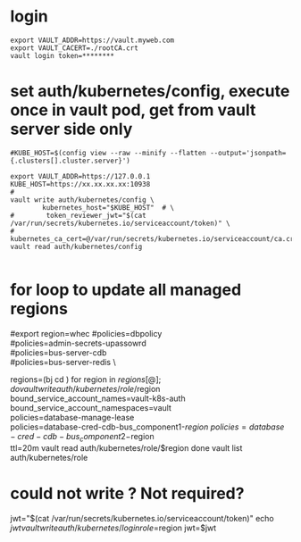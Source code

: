 # login 
```
export VAULT_ADDR=https://vault.myweb.com
export VAULT_CACERT=./rootCA.crt
vault login token=********
```

# set auth/kubernetes/config, execute once in vault pod, get from vault server side only 
```
#KUBE_HOST=$(config view --raw --minify --flatten --output='jsonpath={.clusters[].cluster.server}')

export VAULT_ADDR=https://127.0.0.1
KUBE_HOST=https://xx.xx.xx.xx:10938
# 
vault write auth/kubernetes/config \
        kubernetes_host="$KUBE_HOST"  # \
#        token_reviewer_jwt="$(cat /var/run/secrets/kubernetes.io/serviceaccount/token)" \
#        kubernetes_ca_cert=@/var/run/secrets/kubernetes.io/serviceaccount/ca.crt 
vault read auth/kubernetes/config


```

# for loop to update all managed regions

#export region=whec
#policies=dbpolicy \
#policies=admin-secrets-upassowrd \
#policies=bus-server-cdb \
#policies=bus-server-redis \

regions=(bj cd )
for region in ${regions[@]}; do
    vault write auth/kubernetes/role/$region \
        bound_service_account_names=vault-k8s-auth \
        bound_service_account_namespaces=vault \
        policies=database-manage-lease \
        policies=database-cred-cdb-bus_component1-$region \
        policies=database-cred-cdb-bus_component2-$region \
        ttl=20m
    vault read auth/kubernetes/role/$region
done
vault list auth/kubernetes/role


# could not write ? Not required?
jwt="$(cat /var/run/secrets/kubernetes.io/serviceaccount/token)" 
echo $jwt
vault write auth/kubernetes/login role=$region jwt=$jwt


